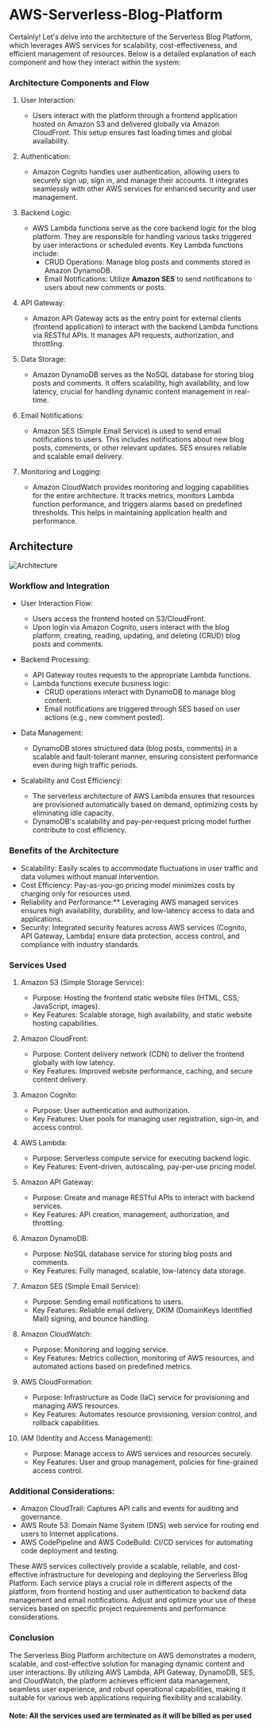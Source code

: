 # AWS-Serverless-Blog-Platform

Certainly! Let's delve into the architecture of the Serverless Blog Platform, which leverages AWS services for scalability, cost-effectiveness, and efficient management of resources. Below is a detailed explanation of each component and how they interact within the system:

### Architecture Components and Flow

1. User Interaction:
   - Users interact with the platform through a frontend application hosted on Amazon S3 and delivered globally via Amazon CloudFront. This setup ensures fast loading times and global availability.

2. Authentication:
   - Amazon Cognito handles user authentication, allowing users to securely sign up, sign in, and manage their accounts. It integrates seamlessly with other AWS services for enhanced security and user management.

3. Backend Logic:
   - AWS Lambda functions serve as the core backend logic for the blog platform. They are responsible for handling various tasks triggered by user interactions or scheduled events. Key Lambda functions include:
     - CRUD Operations: Manage blog posts and comments stored in Amazon DynamoDB.
     - Email Notifications: Utilize **Amazon SES** to send notifications to users about new comments or posts.

4. API Gateway:
   - Amazon API Gateway acts as the entry point for external clients (frontend application) to interact with the backend Lambda functions via RESTful APIs. It manages API requests, authorization, and throttling.

5. Data Storage:
   - Amazon DynamoDB serves as the NoSQL database for storing blog posts and comments. It offers scalability, high availability, and low latency, crucial for handling dynamic content management in real-time.

6. Email Notifications:
   - Amazon SES (Simple Email Service) is used to send email notifications to users. This includes notifications about new blog posts, comments, or other relevant updates. SES ensures reliable and scalable email delivery.

7. Monitoring and Logging:
   - Amazon CloudWatch provides monitoring and logging capabilities for the entire architecture. It tracks metrics, monitors Lambda function performance, and triggers alarms based on predefined thresholds. This helps in maintaining application health and performance.
## Architecture

![Architecture](https://github.com/Tanishab17/AWS-Serverless-Blog-Platform/assets/100562690/33281d5a-1761-4efc-b0e5-fa17d72e3169)

### Workflow and Integration

- User Interaction Flow:
  - Users access the frontend hosted on S3/CloudFront.
  - Upon login via Amazon Cognito, users interact with the blog platform, creating, reading, updating, and deleting (CRUD) blog posts and comments.
  
- Backend Processing:
  - API Gateway routes requests to the appropriate Lambda functions.
  - Lambda functions execute business logic:
    - CRUD operations interact with DynamoDB to manage blog content.
    - Email notifications are triggered through SES based on user actions (e.g., new comment posted).

- Data Management:
  - DynamoDB stores structured data (blog posts, comments) in a scalable and fault-tolerant manner, ensuring consistent performance even during high traffic periods.

- Scalability and Cost Efficiency:
  - The serverless architecture of AWS Lambda ensures that resources are provisioned automatically based on demand, optimizing costs by eliminating idle capacity.
  - DynamoDB's scalability and pay-per-request pricing model further contribute to cost efficiency.

### Benefits of the Architecture

- Scalability: Easily scales to accommodate fluctuations in user traffic and data volumes without manual intervention.
- Cost Efficiency: Pay-as-you-go pricing model minimizes costs by charging only for resources used.
- Reliability and Performance:** Leveraging AWS managed services ensures high availability, durability, and low-latency access to data and applications.
- Security: Integrated security features across AWS services (Cognito, API Gateway, Lambda) ensure data protection, access control, and compliance with industry standards.

### Services Used

1. Amazon S3 (Simple Storage Service):
   - Purpose: Hosting the frontend static website files (HTML, CSS, JavaScript, images).
   - Key Features: Scalable storage, high availability, and static website hosting capabilities.

2. Amazon CloudFront:
   - Purpose: Content delivery network (CDN) to deliver the frontend globally with low latency.
   - Key Features: Improved website performance, caching, and secure content delivery.

3. Amazon Cognito:
   - Purpose: User authentication and authorization.
   - Key Features: User pools for managing user registration, sign-in, and access control.

4. AWS Lambda:
   - Purpose: Serverless compute service for executing backend logic.
   - Key Features: Event-driven, autoscaling, pay-per-use pricing model.

5. Amazon API Gateway:
   - Purpose: Create and manage RESTful APIs to interact with backend services.
   - Key Features: API creation, management, authorization, and throttling.

6. Amazon DynamoDB:
   - Purpose: NoSQL database service for storing blog posts and comments.
   - Key Features: Fully managed, scalable, low-latency data storage.

7. Amazon SES (Simple Email Service):
   - Purpose: Sending email notifications to users.
   - Key Features: Reliable email delivery, DKIM (DomainKeys Identified Mail) signing, and bounce handling.

8. Amazon CloudWatch:
   - Purpose: Monitoring and logging service.
   - Key Features: Metrics collection, monitoring of AWS resources, and automated actions based on predefined metrics.

9. AWS CloudFormation:
   - Purpose: Infrastructure as Code (IaC) service for provisioning and managing AWS resources.
   - Key Features: Automates resource provisioning, version control, and rollback capabilities.

10. IAM (Identity and Access Management):
    - Purpose: Manage access to AWS services and resources securely.
    - Key Features: User and group management, policies for fine-grained access control.

### Additional Considerations:

- Amazon CloudTrail: Captures API calls and events for auditing and governance.
- AWS Route 53: Domain Name System (DNS) web service for routing end users to Internet applications.
- AWS CodePipeline and AWS CodeBuild: CI/CD services for automating code deployment and testing.

These AWS services collectively provide a scalable, reliable, and cost-effective infrastructure for developing and deploying the Serverless Blog Platform. Each service plays a crucial role in different aspects of the platform, from frontend hosting and user authentication to backend data management and email notifications. Adjust and optimize your use of these services based on specific project requirements and performance considerations.

### Conclusion

The Serverless Blog Platform architecture on AWS demonstrates a modern, scalable, and cost-effective solution for managing dynamic content and user interactions. By utilizing AWS Lambda, API Gateway, DynamoDB, SES, and CloudWatch, the platform achieves efficient data management, seamless user experience, and robust operational capabilities, making it suitable for various web applications requiring flexibility and scalability.

#### Note: All the services used are terminated as it will be billed as per used 
